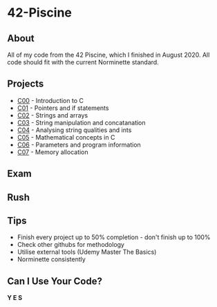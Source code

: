 # 42-Piscine

## About

All of my code from the 42 Piscine, which I finished in August 2020. All code should fit with the current Norminette standard.

## Projects
- [C00](https://github.com/hopelucas/42-Piscine/tree/main/Projects%20(C00%20-%20C07)/C00) - Introduction to C
- [C01](https://github.com/hopelucas/42-Piscine/tree/main/Projects%20(C00%20-%20C07)/C01) - Pointers and if statements
- [C02](https://github.com/hopelucas/42-Piscine/tree/main/Projects%20(C00%20-%20C07)/C02) - Strings and arrays
- [C03](https://github.com/hopelucas/42-Piscine/tree/main/Projects%20(C00%20-%20C07)/C03) - String manipulation and concatanation
- [C04](https://github.com/hopelucas/42-Piscine/tree/main/Projects%20(C00%20-%20C07)/C04) - Analysing string qualities and ints
- [C05](https://github.com/hopelucas/42-Piscine/tree/main/Projects%20(C00%20-%20C07)/C05) - Mathematical concepts in C
- [C06](https://github.com/hopelucas/42-Piscine/tree/main/Projects%20(C00%20-%20C07)/C06) - Parameters and program information
- [C07](https://github.com/hopelucas/42-Piscine/tree/main/Projects%20(C00%20-%20C07)/C07) - Memory allocation

## Exam

## Rush

## Tips
- Finish every project up to 50% completion - don't finish up to 100%
- Check other githubs for methodology
- Utilise external tools (Udemy Master The Basics)
- Norminette consistently

## Can I Use Your Code?
**Y E S**
